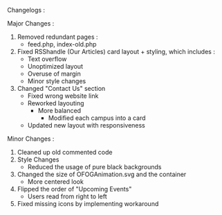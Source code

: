 Changelogs :

Major Changes :

1. Removed redundant pages :
   - feed.php, index-old.php
2. Fixed RSShandle (Our Articles) card layout + styling, which includes :
   - Text overflow
   - Unoptimized layout
   - Overuse of margin
   - Minor style changes
3. Changed "Contact Us" section
   - Fixed wrong website link
   - Reworked layouting
     - More balanced
       - Modified each campus into a card
   - Updated new layout with responsiveness

Minor Changes :

1. Cleaned up old commented code
2. Style Changes
   - Reduced the usage of pure black backgrounds
3. Changed the size of OFOGAnimation.svg and the container
   - More centered look
4. Flipped the order of "Upcoming Events"
   - Users read from right to left
5. Fixed missing icons by implementing workaround
